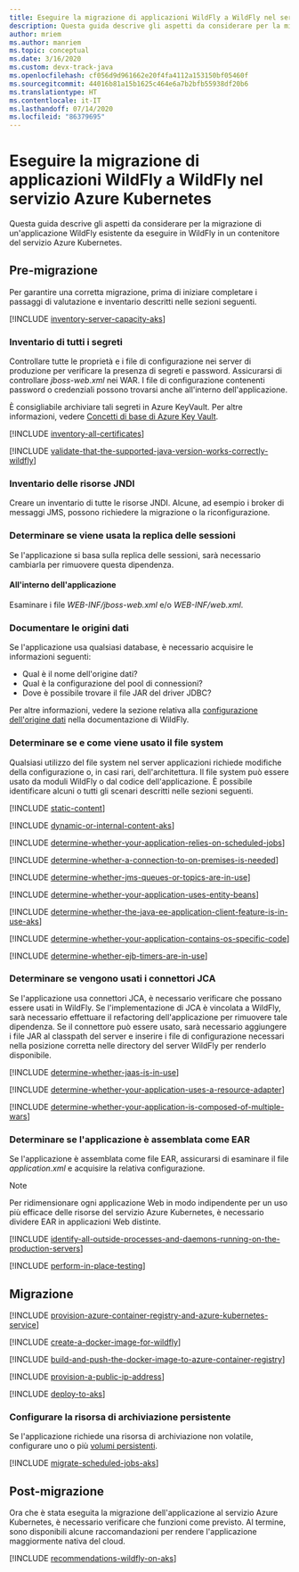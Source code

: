 ```yaml
---
title: Eseguire la migrazione di applicazioni WildFly a WildFly nel servizio Azure Kubernetes
description: Questa guida descrive gli aspetti da considerare per la migrazione di un'applicazione WildFly esistente da eseguire in WildFly in un contenitore del servizio Azure Kubernetes.
author: mriem
ms.author: manriem
ms.topic: conceptual
ms.date: 3/16/2020
ms.custom: devx-track-java
ms.openlocfilehash: cf056d9d961662e20f4fa4112a153150bf05460f
ms.sourcegitcommit: 44016b81a15b1625c464e6a7b2bfb55938df20b6
ms.translationtype: HT
ms.contentlocale: it-IT
ms.lasthandoff: 07/14/2020
ms.locfileid: "86379695"
---
```

# <a name="migrate-wildfly-applications-to-wildfly-on-azure-kubernetes-service"></a>Eseguire la migrazione di applicazioni WildFly a WildFly nel servizio Azure Kubernetes

Questa guida descrive gli aspetti da considerare per la migrazione di un'applicazione WildFly esistente da eseguire in WildFly in un contenitore del servizio Azure Kubernetes.

## <a name="pre-migration"></a>Pre-migrazione

Per garantire una corretta migrazione, prima di iniziare completare i passaggi di valutazione e inventario descritti nelle sezioni seguenti.

[!INCLUDE [inventory-server-capacity-aks](includes/inventory-server-capacity-aks.md)]

### <a name="inventory-all-secrets"></a>Inventario di tutti i segreti

Controllare tutte le proprietà e i file di configurazione nei server di produzione per verificare la presenza di segreti e password. Assicurarsi di controllare *jboss-web.xml* nei WAR. I file di configurazione contenenti password o credenziali possono trovarsi anche all'interno dell'applicazione.

È consigliabile archiviare tali segreti in Azure KeyVault. Per altre informazioni, vedere [Concetti di base di Azure Key Vault](/azure/key-vault/basic-concepts).

[!INCLUDE [inventory-all-certificates](includes/inventory-all-certificates.md)]

[!INCLUDE [validate-that-the-supported-java-version-works-correctly-wildfly](includes/validate-that-the-supported-java-version-works-correctly-wildfly.md)]

### <a name="inventory-jndi-resources"></a>Inventario delle risorse JNDI

Creare un inventario di tutte le risorse JNDI. Alcune, ad esempio i broker di messaggi JMS, possono richiedere la migrazione o la riconfigurazione.

### <a name="determine-whether-session-replication-is-used"></a>Determinare se viene usata la replica delle sessioni

Se l'applicazione si basa sulla replica delle sessioni, sarà necessario cambiarla per rimuovere questa dipendenza.

#### <a name="inside-your-application"></a>All'interno dell'applicazione

Esaminare i file *WEB-INF/jboss-web.xml* e/o *WEB-INF/web.xml*.

### <a name="document-datasources"></a>Documentare le origini dati

Se l'applicazione usa qualsiasi database, è necessario acquisire le informazioni seguenti:

* Qual è il nome dell'origine dati?
* Qual è la configurazione del pool di connessioni?
* Dove è possibile trovare il file JAR del driver JDBC?

Per altre informazioni, vedere la sezione relativa alla [configurazione dell'origine dati](http://docs.wildfly.org/19/Admin_Guide.html#DataSource) nella documentazione di WildFly.

### <a name="determine-whether-and-how-the-file-system-is-used"></a>Determinare se e come viene usato il file system

Qualsiasi utilizzo del file system nel server applicazioni richiede modifiche della configurazione o, in casi rari, dell'architettura. Il file system può essere usato da moduli WildFly o dal codice dell'applicazione. È possibile identificare alcuni o tutti gli scenari descritti nelle sezioni seguenti.

[!INCLUDE [static-content](includes/static-content.md)]

[!INCLUDE [dynamic-or-internal-content-aks](includes/dynamic-or-internal-content-aks.md)]

[!INCLUDE [determine-whether-your-application-relies-on-scheduled-jobs](includes/determine-whether-your-application-relies-on-scheduled-jobs.md)]

[!INCLUDE [determine-whether-a-connection-to-on-premises-is-needed](includes/determine-whether-a-connection-to-on-premises-is-needed.md)]

[!INCLUDE [determine-whether-jms-queues-or-topics-are-in-use](includes/determine-whether-jms-queues-or-topics-are-in-use.md)]

[!INCLUDE [determine-whether-your-application-uses-entity-beans](includes/determine-whether-your-application-uses-entity-beans.md)]

[!INCLUDE [determine-whether-the-java-ee-application-client-feature-is-in-use-aks](includes/determine-whether-the-java-ee-application-client-feature-is-in-use-aks.md)]

[!INCLUDE [determine-whether-your-application-contains-os-specific-code](includes/determine-whether-your-application-contains-os-specific-code.md)]

[!INCLUDE [determine-whether-ejb-timers-are-in-use](includes/determine-whether-ejb-timers-are-in-use.md)]

### <a name="determine-whether-jca-connectors-are-in-use"></a>Determinare se vengono usati i connettori JCA

Se l'applicazione usa connettori JCA, è necessario verificare che possano essere usati in WildFly. Se l'implementazione di JCA è vincolata a WildFly, sarà necessario effettuare il refactoring dell'applicazione per rimuovere tale dipendenza. Se il connettore può essere usato, sarà necessario aggiungere i file JAR al classpath del server e inserire i file di configurazione necessari nella posizione corretta nelle directory del server WildFly per renderlo disponibile.

[!INCLUDE [determine-whether-jaas-is-in-use](includes/determine-whether-jaas-is-in-use.md)]

[!INCLUDE [determine-whether-your-application-uses-a-resource-adapter](includes/determine-whether-your-application-uses-a-resource-adapter.md)]

[!INCLUDE [determine-whether-your-application-is-composed-of-multiple-wars](includes/determine-whether-your-application-is-composed-of-multiple-wars.md)]

### <a name="determine-whether-your-application-is-packaged-as-an-ear"></a>Determinare se l'applicazione è assemblata come EAR

Se l'applicazione è assemblata come file EAR, assicurarsi di esaminare il file *application.xml* e acquisire la relativa configurazione.

> [!NOTE]
> Per ridimensionare ogni applicazione Web in modo indipendente per un uso più efficace delle risorse del servizio Azure Kubernetes, è necessario dividere EAR in applicazioni Web distinte.

[!INCLUDE [identify-all-outside-processes-and-daemons-running-on-the-production-servers](includes/identify-all-outside-processes-and-daemons-running-on-the-production-servers.md)]

[!INCLUDE [perform-in-place-testing](includes/perform-in-place-testing.md)]

## <a name="migration"></a>Migrazione

[!INCLUDE [provision-azure-container-registry-and-azure-kubernetes-service](includes/provision-azure-container-registry-and-azure-kubernetes-service.md)]

[!INCLUDE [create-a-docker-image-for-wildfly](includes/create-a-docker-image-for-wildfly.md)]

[!INCLUDE [build-and-push-the-docker-image-to-azure-container-registry](includes/build-and-push-the-docker-image-to-azure-container-registry.md)]

[!INCLUDE [provision-a-public-ip-address](includes/provision-a-public-ip-address.md)]

[!INCLUDE [deploy-to-aks](includes/deploy-to-aks.md)]

### <a name="configure-persistent-storage"></a>Configurare la risorsa di archiviazione persistente

Se l'applicazione richiede una risorsa di archiviazione non volatile, configurare uno o più [volumi persistenti](/azure/aks/azure-disks-dynamic-pv).

[!INCLUDE [migrate-scheduled-jobs-aks](includes/migrate-scheduled-jobs-aks.md)]

## <a name="post-migration"></a>Post-migrazione

Ora che è stata eseguita la migrazione dell'applicazione al servizio Azure Kubernetes, è necessario verificare che funzioni come previsto. Al termine, sono disponibili alcune raccomandazioni per rendere l'applicazione maggiormente nativa del cloud.

[!INCLUDE [recommendations-wildfly-on-aks](includes/recommendations-wildfly-on-aks.md)]
